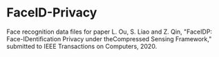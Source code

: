 # FaceID-Privacy
Face recognition data files for paper L. Ou, S. Liao and Z. Qin, "FaceIDP: Face-IDentification Privacy under theCompressed Sensing Framework," submitted to IEEE Transactions on Computers, 2020.
